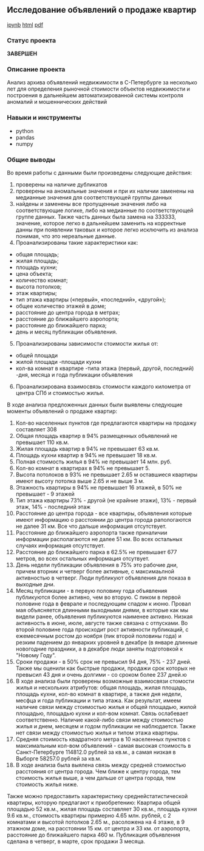 ## Исследование объявлений о продаже квартир
[ipynb](https://github.com/splin-post/Portfolio/blob/main/project_estate/project_estate_pub.ipynb)    [html](https://github.com/splin-post/Portfolio/blob/main/project_estate/project_estate_pub.html)   [pdf](https://github.com/splin-post/Portfolio/blob/main/project_estate/project_estate_pub.pdf)

### Статус проекта
<b>ЗАВЕРШЕН</b>

### Описание проекта
Анализ архива объявлений недвижимости в С-Петербурге за несколько лет для определения рыночной стоимости объектов недвижимости
и построения в дальнейшем автоматизированной системы контроля аномалий и мошеннических действий


### Навыки и инструменты
- python
- pandas
- numpy


### Общие выводы

Во время работы с данными были произведены следующие действия:
1. проверены на наличие дубликатов
2. проверены на аномальные значения и при их наличии заменены на медианные
значения для соответствующей группы данных
3. найдены и заменены все пропущенные значения либо на соответствующие логике,
либо на медианные по соответствующей группе данных. Также часть данных была
замена на 333333, значение, которое легко в дальнейшем заменить на корректные
данны при появлении таковых и которое легко исключить из анализа понимая, что
это нереальные данные.
4. Проанализированы такие характеристики как:
- общая площадь;
- жилая площадь;
- площадь кухни;
- цена объекта;
- количество комнат;
- высота потолков;
- этаж квартиры;
- тип этажа квартиры («первый», «последний», «другой»);
- общее количество этажей в доме;
- расстояние до центра города в метрах;
- расстояние до ближайшего аэропорта;
- расстояние до ближайшего парка;
- день и месяц публикации объявления.
5. Проанализированы зависимости стоимости жилья от:
- общей площади
- жилой площади
-площади кухни
- кол-ва комнат в квартире
-типа этажа (первый, другой, последний) -дня, месяца и года публикации
объявления
6. Проанализирована взаимосвязь стоимости каждого километра от центра СПб и
стоимостью жилья.

В ходе анализа предложенных данных были выявлены следующие моменты
объявлений о продаже квартир:
1. Кол-во населенных пунктов где предлагаются квартиры на продажу составляет 308
2. Общая площадь квартир в 94% размещенных объявлений не превышает 110 кв.м.
3. Жилая площадь квартир в 94% не превышает 63 кв.м.
4. Площадь кухни квартир в 94% не превышает 18 кв.м.
5. Полная стоимость жилья в 94% не превышает 14 млн. руб.
6. Кол-во комнат в квартирах в 94% не превышает 5.
7. Высота потолоков в 93% не превышает 2.65 м оставшиеся квартиры имеют высоту
потолка выше 2.65 и не выше 3 м.
8. Этажность квартиры в 94% не превышает 16 этажей, в 50% не превышает - 9
этажей
9. Тип этажа квартиры 73% - другой (не крайние этажи), 13% - первый этаж, 14% -
последний этаж
10. Расстояние до центра города - все квартиры, объявления которые имеют
информацию о расстоянии до центра города рапологаются не далее 31 км. Все что
дальше информация отсутствует.
11. Расстояние до ближайшего аэропорта также приналичии информации
располагаются не далее 51 км. Во всех остальных случаях информация отсутствует.
12. Расстояние до ближайшего парка в 62.5% не превышает 677 метров, во всех
остальных информация отсутвует.
13. День недели публикации объявления в 75% это рабочие дни, причем вторник и
четверг более активные, с максимаьлной активностью в четверг. Люди публикуют
объявления для показа в выходные дни.
14. Месяц публикации - в первую половину года объявления публикуются более
активно, чем во вторую. С пиком в первой половине года в феврале и
последующим спадом к июню. Провал мая объясняется длинными выходными
днями, в которые как мы видели ранее, объявления публикуются наименее
активно. Низкая активность в июне, июле, августе также связана с отпусками. Во
второй половине года происходит рост активности публикаций, с ежемесячным
ростом до ноября (пик второй половины года) и резким падением до январких
уровней в декабре (в январе длинные новогодние праздники, а в декабре люди
заняты подготовкой к "Новому Году".
15. Сроки продажи - в 50% срок не превысил 94 дня, 75% - 237 дней. Также мы
оценили как быстрые продажи, продажи срок которых не превысил 43 дня и очень
долгими - со сроком более 237 дней.ю
16. В ходе анализа были проверены возможные взаимосвязи стомости жилья и
нескольких атрибутов: общая площадь, жилая площадь, площадь кухни, кол-во
комнат в квартире, а также дня недели, месфца и года публикации и типа этажа.
Как результат, имеем наличие связи между стоимостью жилья и общей площадью,
жилой площадью, площадью кухни и кол-вом комнат. Связь ослабевает
соответственно. Наличие какой-либо связи между стоимостью жилья и днем,
месяцем и годом публикации не наблюдается. Также нет связи между стоимостью
жилья и типом этажа квартиры.
17. Средняя стоимость квадратного метра в 10 населенных пунктов с максимальным
кол-вом объявлений - самая высокая стоимость в Санкт-Петербурге 114812.0
рублей за кв.м., а самая низкая в Выборге 58257.0 рублей за кв.м.
18. В ходе анализа была выялена связь между средней стоимостью расстояния от
центра города. Чем ближе к центру города, тем стоимость жилья выше, а чем
дальше от центра города, тем стоимость жилья ниже.

Также можно предоставить характеристику среднейстатистической квартиры, которую
предлагают к приобретению: Квартира общей площадью 52 кв.м., жилая площадь
составляет 30 кв.м., площадь кухни 9.6 кв.м., стоимость квартиры примерно 4.65 млн.
рублей, с 2 комнатами и высотой потолков 2.65 м., расоложена на 4 этаже, в 9 этажном
доме, на расстоянии 15 км. от центра и 33 км. от аэропорта, расстояние до ближайшего
парка 460 м. Публикация объявления сделана в четверг, в марте, срок продажи 3
месяца.
